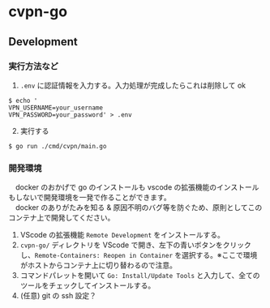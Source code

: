 # cvpn-go
## Development
### 実行方法など
1. `.env` に認証情報を入力する。入力処理が完成したらこれは削除して ok  
```console
$ echo '
VPN_USERNAME=your_username
VPN_PASSWORD=your_password' > .env
```
2. 実行する
```console
$ go run ./cmd/cvpn/main.go
```

### 開発環境
　docker のおかげで go のインストールも vscode の拡張機能のインストールもしないで開発環境を一発で作ることができます。  
　docker のありがたみを知る & 原因不明のバグ等を防ぐため、原則としてこのコンテナ上で開発してください。  
1. VScode の拡張機能 `Remote Development` をインストールする。  
2. `cvpn-go/` ディレクトリを VScode で開き、左下の青いボタンをクリックし、`Remote-Containers: Reopen in Container` を選択する。※ここで環境がホストからコンテナ上に切り替わるので注意。  
3. コマンドパレットを開いて `Go: Install/Update Tools` と入力して、全てのツールをチェックしてインストールする。    
4. (任意) git の ssh 設定？